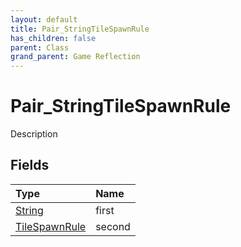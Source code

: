 ```yaml
---
layout: default
title: Pair_StringTileSpawnRule
has_children: false
parent: Class
grand_parent: Game Reflection
---
```

# Pair_StringTileSpawnRule
Description 

## Fields

| Type | Name |
|:----------|:--------------|
| [String](/riftbreaker-wiki/docs/game-reflection/components/string/) | first |
| [TileSpawnRule](/riftbreaker-wiki/docs/game-reflection/classes/tile_spawn_rule/) | second |

